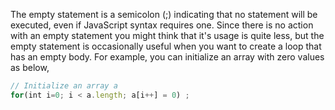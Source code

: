 
  The empty statement is a semicolon (;) indicating that no statement will be executed, even if JavaScript syntax requires one. Since there is no action with an empty statement you might think that it's usage is quite less, but the empty statement is occasionally useful when you want to create a loop that has an empty body. For example, you can initialize an array with zero values as below,

  ```javascript
  // Initialize an array a
  for(int i=0; i < a.length; a[i++] = 0) ;
  ```
